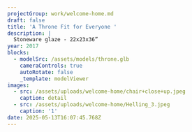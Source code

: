 ```yaml
---
projectGroup: work/welcome-home.md
draft: false
title: 'A Throne Fit for Everyone '
description: |
  Stoneware glaze - 22x23x36”
year: 2017
blocks:
  - modelSrc: /assets/models/throne.glb
    cameraControls: true
    autoRotate: false
    _template: modelViewer
images:
  - src: /assets/uploads/welcome-home/chair+close+up.jpeg
    caption: detail
  - src: /assets/uploads/welcome-home/Helling_3.jpeg
    caption: '1'
date: 2025-05-13T16:07:45.768Z
---
```


